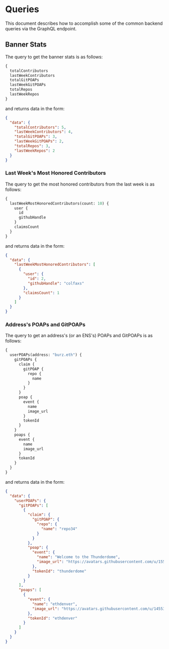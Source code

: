 # Queries

This document describes how to accomplish some of the common backend
queries via the GraphQL endpoint.

## Banner Stats

The query to get the banner stats is as follows:

```graphql
{
  totalContributors
  lastWeekContributors
  totalGitPOAPs
  lastWeekGitPOAPs
  totalRepos
  lastWeekRepos
}
```

and returns data in the form:

```json
{
  "data": {
    "totalContributors": 5,
    "lastWeekContributors": 4,
    "totalGitPOAPs": 3,
    "lastWeekGitPOAPs": 2,
    "totalRepos": 3,
    "lastWeekRepos": 2
  }
}
```

### Last Week's Most Honored Contributors

The query to get the most honored contributors from the last week is as follows:

```graphql
{
  lastWeekMostHonoredContributors(count: 10) {
    user {
      id
      githubHandle
    }
    claimsCount
  }
}
```

and returns data in the form:

```json
{
  "data": {
    "lastWeekMostHonoredContributors": [
      {
        "user": {
          "id": 2,
          "githubHandle": "colfaxs"
        },
        "claimsCount": 1
      }
    ]
  }
}
```

### Address's POAPs and GitPOAPs

The query to get an address's (or an ENS's) POAPs and GitPOAPs is as follows:

```graphql
{
  userPOAPs(address: "burz.eth") {
    gitPOAPs {
      claim {
        gitPOAP {
          repo {
            name
          }
        }
      }
      poap {
        event {
          name
          image_url
        }
        tokenId
      }
    }
    poaps {
      event {
        name
        image_url
      }
      tokenId
    }
  }
}
```

and returns data in the form:

```json
{
  "data": {
    "userPOAPs": {
      "gitPOAPs": [
        {
          "claim": {
            "gitPOAP": {
              "repo": {
                "name": "repo34"
              }
            }
          },
          "poap": {
            "event": {
              "name": "Welcome to the Thunderdome",
              "image_url": "https://avatars.githubusercontent.com/u/1555326?v=4"
            },
            "tokenId": "thunderdome"
          }
        }
      ],
      "poaps": [
        {
          "event": {
            "name": "ethdenver",
            "image_url": "https://avatars.githubusercontent.com/u/1455326?v=4"
          },
          "tokenId": "ethdenver"
        }
      ]
    }
  }
}
```
